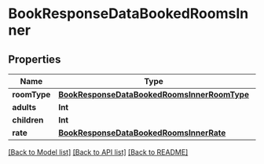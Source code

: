 # BookResponseDataBookedRoomsInner

## Properties
Name | Type | Description | Notes
------------ | ------------- | ------------- | -------------
**roomType** | [**BookResponseDataBookedRoomsInnerRoomType**](BookResponseDataBookedRoomsInnerRoomType.md) |  | [optional] 
**adults** | **Int** |  | [optional] 
**children** | **Int** |  | [optional] 
**rate** | [**BookResponseDataBookedRoomsInnerRate**](BookResponseDataBookedRoomsInnerRate.md) |  | [optional] 

[[Back to Model list]](../README.md#models) [[Back to API list]](../README.md#api-endpoints) [[Back to README]](../README.md)


